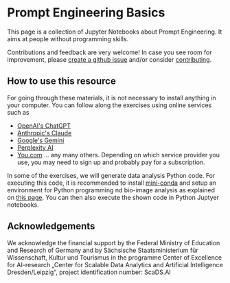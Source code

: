 # Prompt Engineering Basics

This page is a collection of Jupyter Notebooks about Prompt Engineering. It aims at people without programming skills.

Contributions and feedback are very welcome! In case you see room for improvement, please [create a github issue](https://github.com/ScaDS/prompt-engineering-basics-2024/issues) and/or consider [contributing](https://github.com/ScaDS/Generative-AI-notebooks/blob/main/CONTRIBUTING.md).

## How to use this resource

For going through these materials, it is not necessary to install anything in your computer. You can follow along the exercises using online services such as 

* [OpenAI's ChatGPT](https://chat.openai.com/)
* [Anthropic's Claude](https://claude.ai/)
* [Google's Gemini](https://gemini.google.com/app)
* [Perplexity AI](https://you.com/)
* [You.com](https://you.com/)
... any many others. Depending on which service provider you use, you may need to sign up and probably pay for a subscription.

In some of the exercises, we will generate data analysis Python code. For executing this code, it is recommended to install [mini-conda](https://docs.anaconda.com/miniconda/) and setup an environment for Python programming nd bio-image analysis as explained on [this page](https://haesleinhuepf.github.io/BioImageAnalysisNotebooks/01_introduction/readme.html). You can then also execute the shown code in Python Juptyer notebooks.

## Acknowledgements

We acknowledge the financial support by the Federal Ministry of Education and Research of Germany and by Sächsische Staatsministerium für Wissenschaft, Kultur und Tourismus in the programme Center of Excellence for AI-research „Center for Scalable Data Analytics and Artificial Intelligence Dresden/Leipzig“, project identification number: ScaDS.AI
